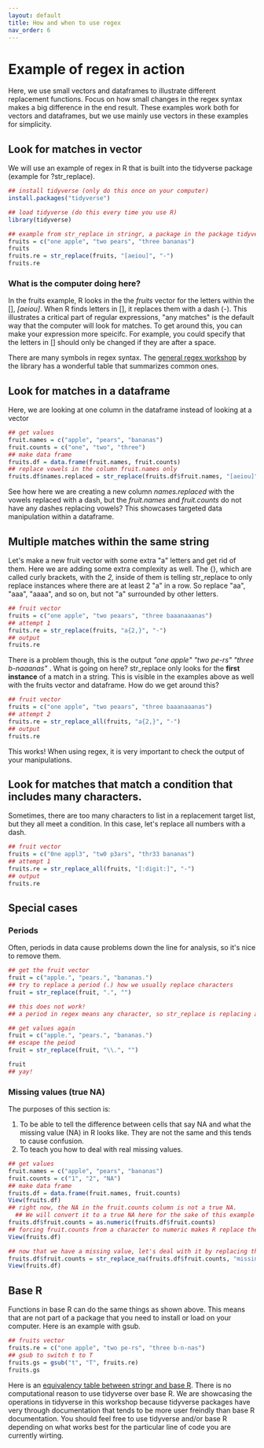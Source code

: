 ```yaml
---
layout: default
title: How and when to use regex
nav_order: 6
---
```

# Example of regex in action
Here, we use small vectors and dataframes to illustrate different replacement functions. Focus on how small changes in the regex syntax makes a big difference in the end result. These examples work both for vectors and dataframes, but we use mainly use vectors in these examples for simplicity. 

## Look for matches in vector
We will use an example of regex in R that is built into the tidyverse package (example for ?str_replace). 

```r
## install tidyverse (only do this once on your computer)
install.packages("tidyverse")

## load tidyverse (do this every time you use R)
library(tidyverse)

## example from str_replace in stringr, a package in the package tidyverse
fruits = c("one apple", "two pears", "three bananas")
fruits
fruits.re = str_replace(fruits, "[aeiou]", "-")
fruits.re
```
### What is the computer doing here?
In the fruits example, R looks in the the <em>fruits</em> vector for the letters within the [], <em>[aeiou]</em>. When R finds  letters in [], it replaces them with a dash (-). This illustrates a critical part of regular expressions, "any matches" is the default way that the computer will look for matches. To get around this, you can make your expression more speicifc. For example, you could specify that the letters in [] should only be changed if they are after a space.

There are many symbols in regex syntax. The <a href="https://ubc-library-rc.github.io/intro-regex/content/03_basic_syntax.html#special-characters" target="_blank">general regex workshop</a> by the library has a wonderful table that summarizes common ones. 

## Look for matches in a dataframe
Here, we are looking at one column in the dataframe instead of looking at a vector

```r
## get values
fruit.names = c("apple", "pears", "bananas")
fruit.counts = c("one", "two", "three")
## make data frame
fruits.df = data.frame(fruit.names, fruit.counts)
## replace vowels in the column fruit.names only
fruits.df$names.replaced = str_replace(fruits.df$fruit.names, "[aeiou]", "-")
```
See how here we are creating a new column <em>names.replaced</em> with the vowels replaced with a dash, but the <em>fruit.names</em> and <em>fruit.counts</em> do not have any dashes replacing vowels? This showcases targeted data manipulation within a dataframe. 

## Multiple matches within the same string
Let's make a new fruit vector with some extra "a" letters and get rid of them.
Here we are adding some extra complexity as well. The {}, which are called curly brackets, with the <em>2,</em> inside of them is telling str_replace to only replace instances where there are at least 2 "a" in a row. So replace "aa", "aaa", "aaaa", and so on, but not "a" surrounded by other letters.

```r
## fruit vector
fruits = c("one apple", "two peaars", "three baaanaaanas")
## attempt 1 
fruits.re = str_replace(fruits, "a{2,}", "-")
## output
fruits.re
```
There is a problem though, this is the output <em> "one apple"       "two pe-rs"       "three b-naaanas" </em>. What is going on here? str_replace only looks for the <strong>first instance</strong> of a match in a string. This is visible in the examples above as well with the fruits vector and dataframe. How do we get around this?

```r
## fruit vector
fruits = c("one apple", "two peaars", "three baaanaaanas")
## attempt 2 
fruits.re = str_replace_all(fruits, "a{2,}", "-")
## output
fruits.re
```
This works! When using regex, it is very important to check the output of your manipulations. 

## Look for matches that match a condition that includes many characters. 
Sometimes, there are too many characters to list in a replacement target list, but they all meet a condition. In this case, let's replace all numbers with a dash.

```r
## fruit vector
fruits = c("0ne appl3", "tw0 p3ars", "thr33 bananas")
## attempt 1 
fruits.re = str_replace_all(fruits, "[:digit:]", "-")
## output
fruits.re
```


## Special cases
### Periods
Often, periods in data cause problems down the line for analysis, so it's nice to remove them. 

```r
## get the fruit vector
fruit = c("apple.", "pears.", "bananas.")
## try to replace a period (.) how we usually replace characters
fruit = str_replace(fruit, ".", "")

## this does not work!
## a period in regex means any character, so str_replace is replacing any first instance of a character (the first letter of the word in this case) with nothing.

## get values again
fruit = c("apple.", "pears.", "bananas.")
## escape the peiod 
fruit = str_replace(fruit, "\\.", "")

fruit
## yay!
```

### Missing values (true NA) 
The purposes of this section is:
1. To be able to tell the difference between cells that say NA and what the missing value (NA) in R looks like. They are not the same and this tends to cause confusion. 
2. To teach you how to deal with real missing values.

```r
## get values
fruit.names = c("apple", "pears", "bananas")
fruit.counts = c("1", "2", "NA")
## make data frame
fruits.df = data.frame(fruit.names, fruit.counts)
View(fruits.df)
## right now, the NA in the fruit.counts column is not a true NA.
  ## We will convert it to a true NA here for the sake of this example
fruits.df$fruit.counts = as.numeric(fruits.df$fruit.counts)
## forcing fruit.counts from a character to numeric makes R replace the non number characters with missing values, NA. 
View(fruits.df)

## now that we have a missing value, let's deal with it by replacing the NA with the word "missing".
fruits.df$fruit.counts = str_replace_na(fruits.df$fruit.counts, "missing")
View(fruits.df)
```

## Base R
Functions in base R can do the same things as shown above. This means that are not part of a package that you need to install or load on your computer. Here is an example with gsub. 
```r
## fruits vector
fruits.re = c("one apple", "two pe-rs", "three b-n-nas")
## gsub to switch t to T
fruits.gs = gsub("t", "T", fruits.re)
fruits.gs
```
Here is an <a href="https://stringr.tidyverse.org/articles/from-base.html" target="_blank">equivalency table between stringr and base R</a>. There is no computational reason to use tidyverse over base R. We are showcasing the operations in tidyverse in this workshop because tidyverse packages have very through documentation that tends to be more user freindly than base R documentation. You should feel free to use tidyverse and/or base R depending on what works best for the particular line of code you are currently wirting.
